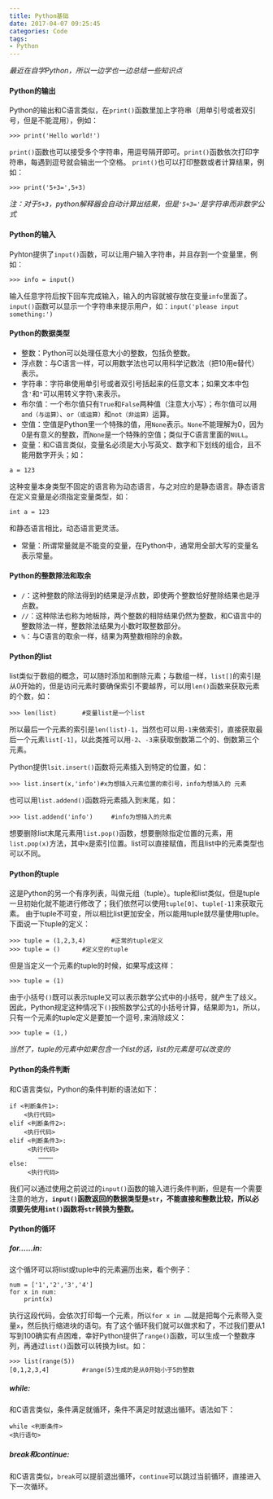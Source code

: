 ```yaml
---
title: Python基础
date: 2017-04-07 09:25:45
categories: Code
tags:
- Python
---
```

*最近在自学Python，所以一边学也一边总结一些知识点*

#### Python的输出
Python的输出和C语言类似，在`print()`函数里加上字符串（用单引号或者双引号，但是不能混用），例如：
```
>>> print('Hello world!')
```
`print()`函数也可以接受多个字符串，用逗号隔开即可。`print()`函数依次打印字符串，每遇到逗号就会输出一个空格。
`print()`也可以打印整数或者计算结果，例如：
<!--more-->
```
>>> print('5+3=',5+3)
```
*注：对于`5+3`，python解释器会自动计算出结果，但是`'5+3='`是字符串而非数学公式*

#### Python的输入
Pyhton提供了`input()`函数，可以让用户输入字符串，并且存到一个变量里，例如：
```
>>> info = input()
```
输入任意字符后按下回车完成输入，输入的内容就被存放在变量`info`里面了。
`input()`函数可以显示一个字符串来提示用户，如：`input('please input something:')`

#### Python的数据类型
* 整数：Python可以处理任意大小的整数，包括负整数。
* 浮点数：与C语言一样，可以用数学法也可以用科学记数法（把10用e替代）表示。
* 字符串：字符串使用单引号或者双引号括起来的任意文本；如果文本中包含`'`和`"`可以用转义字符`\`来表示。
* 布尔值：一个布尔值只有`True`和`False`两种值（注意大小写）；布尔值可以用`and（与运算）`、`or（或运算）`和`not（非运算）`运算。
* 空值：空值是Python里一个特殊的值，用`None`表示。`None`不能理解为0，因为0是有意义的整数，而`None`是一个特殊的空值；类似于C语言里面的`NULL`。
* 变量：和C语言类似，变量名必须是大小写英文、数字和下划线的组合，且不能用数字开头；如：
```
a = 123
```
这种变量本身类型不固定的语言称为动态语言，与之对应的是静态语言。静态语言在定义变量是必须指定变量类型，如：
```
int a = 123
```
和静态语言相比，动态语言更灵活。

* 常量：所谓常量就是不能变的变量，在Python中，通常用全部大写的变量名表示常量。

#### Python的整数除法和取余
* `/`：这种整数的除法得到的结果是浮点数，即使两个整数恰好整除结果也是浮点数。
* `//`：这种除法也称为地板除，两个整数的相除结果仍然为整数，和C语言中的整数除法一样，整数除法结果为小数时取整数部分。
* `%`：与C语言的取余一样，结果为两整数相除的余数。

#### Python的list
list类似于数组的概念，可以随时添加和删除元素；与数组一样，`list[]`的索引是从0开始的，但是访问元素时要确保索引不要越界，可以用`len()`函数来获取元素的个数，如：
```
>>> len(list)       #变量list是一个list
```
所以最后一个元素的索引是`len(list)-1`，当然也可以用`-1`来做索引，直接获取最后一个元素`list[-1]`，以此类推可以用`-2`、`-3`来获取倒数第二个的、倒数第三个元素。

Python提供`lsit.insert()`函数将元素插入到特定的位置，如：
```
>>> list.insert(x,'info')#x为想插入元素位置的索引号，info为想插入的 元素
```
也可以用`list.addend()`函数将元素插入到末尾，如：
```
>>> list.addend('info')     #info为想插入的元素
```
想要删除list末尾元素用`list.pop()`函数，想要删除指定位置的元素，用`list.pop(x)`方法，其中`x`是索引位置。list可以直接赋值，而且list中的元素类型也可以不同。

#### Python的tuple
这是Python的另一个有序列表，叫做元组（tuple）。tuple和list类似，但是tuple一旦初始化就不能进行修改了；我们依然可以使用`tuple[0]`、`tuple[-1]`来获取元素。
由于tuple不可变，所以相比list更加安全，所以能用tuple就尽量使用tuple。下面说一下tuple的定义：
```
>>> tuple = (1,2,3,4)       #正常的tuple定义
>>> tuple = ()      #定义空的tuple
```
但是当定义一个元素的tuple的时候，如果写成这样：
```
>>> tuple = (1)
```
由于小括号`()`既可以表示tuple又可以表示数学公式中的小括号，就产生了歧义。因此，Python规定这种情况下`()`按照数学公式的小括号计算，结果即为`1`，所以，只有一个元素的tuple定义是要加一个逗号`,`来消除歧义：
```
>>> tuple = (1,)
```
*当然了，tuple的元素中如果包含一个list的话，list的元素是可以改变的*

#### Python的条件判断
和C语言类似，Python的条件判断的语法如下：
```
if <判断条件1>:
    <执行代码>
elif <判断条件2>:
    <执行代码>
elif <判断条件3>:
     <执行代码>
        …………
else:
     <执行代码>
```
我们可以通过使用之前说过的`input()`函数的输入进行条件判断，但是有一个需要注意的地方，**`input()`函数返回的数据类型是`str`，不能直接和整数比较，所以必须要先使用`int()`函数将`str`转换为整数。**

#### Python的循环
##### for……in:
这个循环可以将list或tuple中的元素遍历出来，看个例子：
```
num = ['1','2','3','4']
for x in num:
    print(x)
```
执行这段代码，会依次打印每一个元素，所以`for x in ……`就是把每个元素带入变量`x`，然后执行缩进块的语句。有了这个循环我们就可以做求和了，不过我们要从1写到100确实有点困难，幸好Python提供了`range()`函数，可以生成一个整数序列，再通过`list()`函数可以转换为list。如：
```
>>> list(range(5))
[0,1,2,3,4]         #range(5)生成的是从0开始小于5的整数
```
##### while:
和C语言类似，条件满足就循环，条件不满足时就退出循环。语法如下：
```
while <判断条件>
<执行语句>
```
##### break和continue:
和C语言类似，`break`可以提前退出循环，`continue`可以跳过当前循环，直接进入下一次循环。
